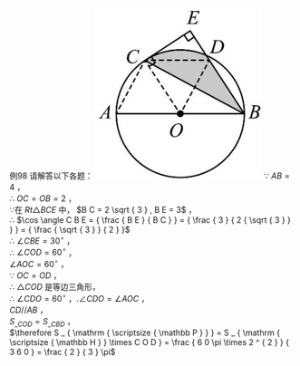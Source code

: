 例98 请解答以下各题：
![](<../../qs_image_DB/专题3-6__圆的综合（27类题型）（解析版）/1e2d87cd86e2d9bba8dacf9e76ae817599363154b251faec4dc43f01a0a1c2b3.jpg>)
∵ $A B = 4$ ，  
∴ $O C = O B = 2$ ，  
∵在 $R t \triangle B C E$ 中， $B C = 2 \sqrt { 3 } , B E = 3$ ，  
∴ $\cos \angle C B E = { \frac { B E } { B C } } = { \frac { 3 } { 2 { \sqrt { 3 } } } } = { \frac { \sqrt { 3 } } { 2 } }$   
∴ $\angle C B E = 3 0 ^ { \circ }$ ，  
∴ $\angle C O D = 6 0 ^ { \circ }$ ，  
$\angle A O C = 6 0 ^ { \circ }$ ，  
∵ $O C = O D$ ，  
∴ $\triangle C O D$ 是等边三角形，  
∴ $\angle C D O = 6 0 ^ { \circ }$ ，$. \angle C D O = \angle A O C$ ，  
$C D / / A B$ ，  
$S _ { \_ C O D } = S _ { \_ C B D }$ ，  
$\therefore S _ { \mathrm { \scriptsize { \mathbb P } } } = S _ { \mathrm { \scriptsize { \mathbb H } } \times C O D } = \frac { 6 0 \pi \times 2 ^ { 2 } } { 3 6 0 } = \frac { 2 } { 3 } \pi$
